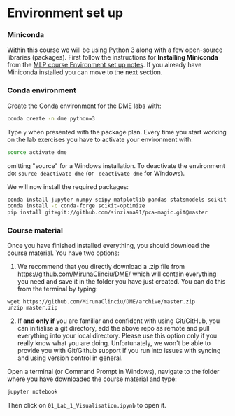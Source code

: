 # Environment set up

### Miniconda ###

Within this course we will be using Python 3 along with a few open-source libraries (packages). First follow the instructions for **Installing Miniconda** from the [MLP course Environment set up 
notes](https://github.com/MirunaClinciu/DME/blob/master/environment-set-up.md). If you already have Miniconda installed you can move to the next section.

### Conda environment ###

Create the Conda environment for the DME labs with:

```bash
conda create -n dme python=3
```

Type `y` when presented with the package plan. Every time you start working on the lab exercises you have to activate your environment with:

```bash
source activate dme
```

omitting "source" for a Windows installation. To deactivate the environment do: `source deactivate dme` (or ` deactivate dme` for Windows).

We will now install the required packages:

```bash
conda install jupyter numpy scipy matplotlib pandas statsmodels scikit-learn seaborn
conda install -c conda-forge scikit-optimize
pip install git+git://github.com/sinziana91/pca-magic.git@master
```


### Course material ###

Once you have finished installed everything, you should download the course material. You have two options:
  1. We recommend that you directly download a .zip file from https://github.com/MirunaClinciu/DME/ which will contain everything you need and save it in the folder you have just created. You can do this from the terminal by typing:
  
    wget https://github.com/MirunaClinciu/DME/archive/master.zip
    unzip master.zip
    
  2. If **and only if** you are familiar and confident with using Git/GitHub, you can initialise a git directory, add the above repo as remote and pull everything into your local directory. Please use this option only if you really know what you are doing. Unfortunately, we won't be able to provide you with Git/Github support if you run into issues with syncing and using version control in general.

Open a terminal (or Command Prompt in Windows), navigate to the folder where you have downloaded the course material and type:

  ```bash
  jupyter notebook
  ```

Then click on `01_Lab_1_Visualisation.ipynb` to open it.
